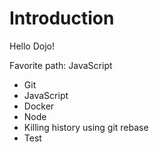 # Introduction

Hello Dojo!

Favorite path: JavaScript

* Git
* JavaScript
* Docker
* Node
* Killing history using git rebase
* Test
